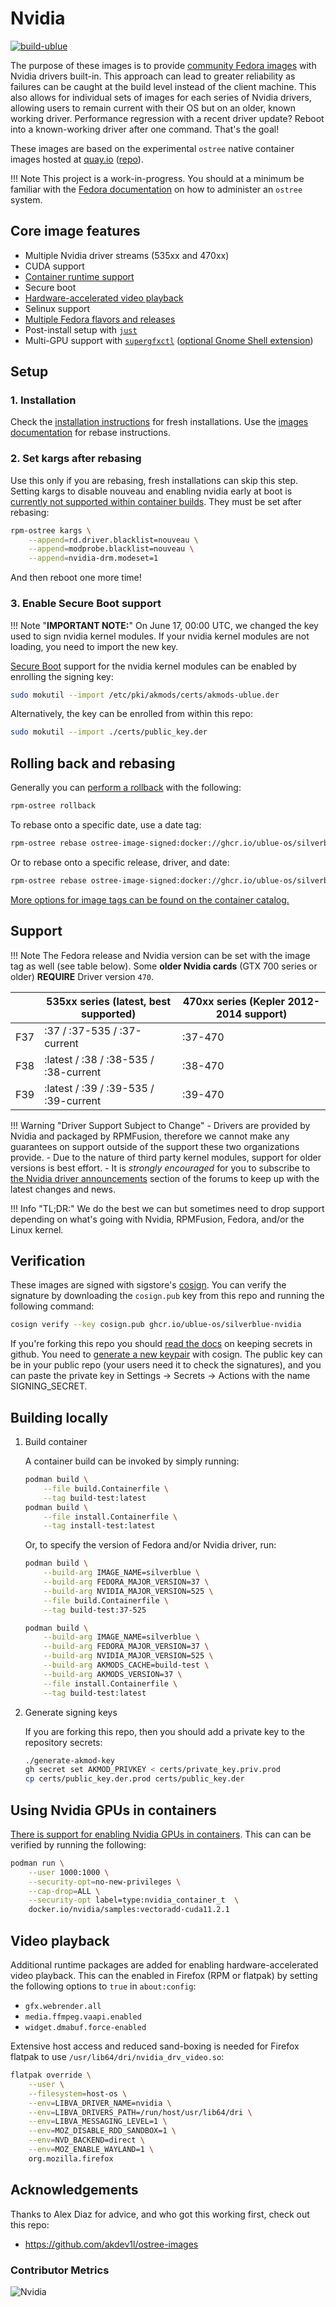 # Nvidia

[![build-ublue](https://github.com/ublue-os/nvidia/actions/workflows/build.yml/badge.svg)](https://github.com/ublue-os/nvidia/actions/workflows/build.yml)

The purpose of these images is to provide [community Fedora images](https://github.com/ublue-os/main) with Nvidia drivers built-in. This approach can lead to greater reliability as failures can be caught at the build level instead of the client machine. This also allows for individual sets of images for each series of Nvidia drivers, allowing users to remain current with their OS but on an older, known working driver. Performance regression with a recent driver update? Reboot into a known-working driver after one command. That's the goal!

These images are based on the experimental `ostree` native container images hosted at [quay.io](https://quay.io/organization/fedora-ostree-desktops) ([repo](https://gitlab.com/fedora/ostree/ci-test)).

!!! Note
    This project is a work-in-progress. You should at a minimum be familiar with the [Fedora documentation](https://docs.fedoraproject.org/en-US/fedora-silverblue/) on how to administer an `ostree` system.

## Core image features

- Multiple Nvidia driver streams (535xx and 470xx)
- CUDA support
- [Container runtime support](https://github.com/ublue-os/nvidia#using-nvidia-gpus-in-containers)
- Secure boot
- [Hardware-accelerated video playback](https://github.com/ublue-os/nvidia#video-playback)
- Selinux support
- [Multiple Fedora flavors and releases](https://github.com/ublue-os/nvidia#setup)
- Post-install setup with [`just`](https://github.com/ublue-os/config/blob/main/build/ublue-os-just/nvidia.just)
- Multi-GPU support with [`supergfxctl`](https://gitlab.com/asus-linux/supergfxctl) ([optional Gnome Shell extension](https://extensions.gnome.org/extension/5344/supergfxctl-gex/))

## Setup

### 1. Installation

Check the [installation instructions](/installation) for fresh installations.
Use the [images documentation](/images) for rebase instructions.

### 2. Set kargs after rebasing

Use this only if you are rebasing, fresh installations can skip this step.
Setting kargs to disable nouveau and enabling nvidia early at boot is [currently not supported within container builds](https://github.com/coreos/rpm-ostree/issues/3738).
They must be set after rebasing:

```bash
rpm-ostree kargs \
    --append=rd.driver.blacklist=nouveau \
    --append=modprobe.blacklist=nouveau \
    --append=nvidia-drm.modeset=1
```

And then reboot one more time!

### 3. Enable Secure Boot support

!!! Note "**IMPORTANT NOTE:**"
    On June 17, 00:00 UTC, we changed the key used to sign nvidia kernel modules. If your nvidia kernel modules are not loading, you need to import the new key.

[Secure Boot](https://rpmfusion.org/Howto/Secure%20Boot) support for the nvidia kernel modules can be enabled by enrolling the signing key:

```bash
sudo mokutil --import /etc/pki/akmods/certs/akmods-ublue.der
```

Alternatively, the key can be enrolled from within this repo:

```bash
sudo mokutil --import ./certs/public_key.der
```

## Rolling back and rebasing

Generally you can [perform a rollback](https://docs.fedoraproject.org/en-US/fedora-silverblue/updates-upgrades-rollbacks/#rolling-back) with the following:

```bash
rpm-ostree rollback
```

To rebase onto a specific date, use a date tag:

```bash
rpm-ostree rebase ostree-image-signed:docker://ghcr.io/ublue-os/silverblue-nvidia:20230720
```

Or to rebase onto a specific release, driver, and date:

```bash
rpm-ostree rebase ostree-image-signed:docker://ghcr.io/ublue-os/silverblue-nvidia:38-535-20230720
```

[More options for image tags can be found on the container catalog.](https://github.com/ublue-os/nvidia/pkgs/container/silverblue-nvidia/versions)

## Support

!!! Note
    The Fedora release and Nvidia version can be set with the image tag as well (see table below). Some **older Nvidia cards** (GTX 700 series or older) **REQUIRE** Driver version `470`.

   |     | 535xx series (latest, best supported) | 470xx series (Kepler 2012-2014 support) |
   |-----|---------------------------------------|-----------------------------------------|
   | F37 | :37 / :37-535 / :37-current | :37-470 |
   | F38 | :latest / :38 / :38-535 / :38-current | :38-470 |
   | F39 | :latest / :39 / :39-535 / :39-current | :39-470 |

!!! Warning "Driver Support Subject to Change"
    - Drivers are provided by Nvidia and packaged by RPMFusion, therefore we cannot make any guarantees on support outside of the support these two organizations provide.
    - Due to the nature of third party kernel modules, support for older versions is best effort.
    - It is *strongly encouraged* for you to subscribe to [the Nvidia driver announcements](https://github.com/orgs/ublue-os/discussions/categories/nvidia-driver-announcements?discussions_q=is%3Aopen+category%3A%22Nvidia+Driver+Announcements%22) section of the forums to keep up with the latest changes and news.

!!! Info "TL;DR:"
    We do the best we can but sometimes need to drop support depending on what's going with Nvidia, RPMFusion, Fedora, and/or the Linux kernel.

## Verification

These images are signed with sigstore's [cosign](https://docs.sigstore.dev/cosign/overview/). You can verify the signature by downloading the `cosign.pub` key from this repo and running the following command:

```bash
cosign verify --key cosign.pub ghcr.io/ublue-os/silverblue-nvidia
```

If you're forking this repo you should [read the docs](https://docs.github.com/en/actions/security-guides/encrypted-secrets) on keeping secrets in github. You need to [generate a new keypair](https://docs.sigstore.dev/cosign/overview/) with cosign. The public key can be in your public repo (your users need it to check the signatures), and you can paste the private key in Settings -> Secrets -> Actions with the name SIGNING_SECRET.

## Building locally

1. Build container

    A container build can be invoked by simply running:

    ```bash
    podman build \
        --file build.Containerfile \
        --tag build-test:latest
    podman build \
        --file install.Containerfile \
        --tag install-test:latest
    ```

    Or, to specify the version of Fedora and/or Nvidia driver, run:

    ```bash
    podman build \
        --build-arg IMAGE_NAME=silverblue \
        --build-arg FEDORA_MAJOR_VERSION=37 \
        --build-arg NVIDIA_MAJOR_VERSION=525 \
        --file build.Containerfile \
        --tag build-test:37-525

    podman build \
        --build-arg IMAGE_NAME=silverblue \
        --build-arg FEDORA_MAJOR_VERSION=37 \
        --build-arg NVIDIA_MAJOR_VERSION=525 \
        --build-arg AKMODS_CACHE=build-test \
        --build-arg AKMODS_VERSION=37 \
        --file install.Containerfile \
        --tag build-test:latest
    ```

2. Generate signing keys

    If you are forking this repo, then you should add a private key to the repository secrets:

    ```bash
    ./generate-akmod-key
    gh secret set AKMOD_PRIVKEY < certs/private_key.priv.prod
    cp certs/public_key.der.prod certs/public_key.der
    ```

## Using Nvidia GPUs in containers

[There is support for enabling Nvidia GPUs in containers](https://www.redhat.com/en/blog/how-use-gpus-containers-bare-metal-rhel-8). This can can be verified by running the following:

```bash
podman run \
    --user 1000:1000 \
    --security-opt=no-new-privileges \
    --cap-drop=ALL \
    --security-opt label=type:nvidia_container_t  \
    docker.io/nvidia/samples:vectoradd-cuda11.2.1
```

## Video playback

Additional runtime packages are added for enabling hardware-accelerated video playback. This can the enabled in Firefox (RPM or flatpak) by setting the following options to `true` in `about:config`:

- `gfx.webrender.all`
- `media.ffmpeg.vaapi.enabled`
- `widget.dmabuf.force-enabled`

Extensive host access and reduced sand-boxing is needed for Firefox flatpak to use `/usr/lib64/dri/nvidia_drv_video.so`:

```bash
flatpak override \
    --user \
    --filesystem=host-os \
    --env=LIBVA_DRIVER_NAME=nvidia \
    --env=LIBVA_DRIVERS_PATH=/run/host/usr/lib64/dri \
    --env=LIBVA_MESSAGING_LEVEL=1 \
    --env=MOZ_DISABLE_RDD_SANDBOX=1 \
    --env=NVD_BACKEND=direct \
    --env=MOZ_ENABLE_WAYLAND=1 \
    org.mozilla.firefox
```

## Acknowledgements

Thanks to Alex Diaz for advice, and who got this working first, check out this repo:

- <https://github.com/akdev1l/ostree-images>

### Contributor Metrics

![Nvidia](https://repobeats.axiom.co/api/embed/379e3a6bc4de129c152be1a5e80246ae6542208f.svg "Repobeats analytics image")